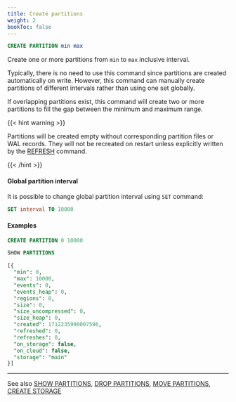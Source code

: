 ```yaml
---
title: Create partitions
weight: 2
bookToc: false
---
```


```SQL
CREATE PARTITION min max
```

Create one or more partitions from `min` to `max` inclusive interval.

Typically, there is no need to use this command since partitions are created automatically on write.
However, this command can manually create partitions of different intervals rather than
using one set globally.

If overlapping partitions exist, this command will create two or more partitions to fill the gap
between the minimum and maximum range.

{{< hint warning >}}

Partitions will be created empty without corresponding partition files or WAL records.
They will not be recreated on restart unless explicitly written by the [REFRESH](/docs/data/refresh/) command.

{{< /hint >}}

#### Global partition interval


It is possible to change global partition interval using `SET` command:

```SQL
SET interval TO 10000
```

#### Examples

```SQL
CREATE PARTITION 0 10000

SHOW PARTITIONS

[{
  "min": 0,
  "max": 10000,
  "events": 0,
  "events_heap": 0,
  "regions": 0,
  "size": 0,
  "size_uncompressed": 0,
  "size_heap": 0,
  "created": 1712235990007596,
  "refreshed": 0,
  "refreshes": 0,
  "on_storage": false,
  "on_cloud": false,
  "storage": "main"
}]
```

---

See also [SHOW PARTITIONS](/docs/monitoring/show_partitions/), [DROP PARTITIONS](/docs/data/drop/), [MOVE PARTITIONS](/docs/data/move/), [CREATE STORAGE](/docs/storage/create_storage/)
